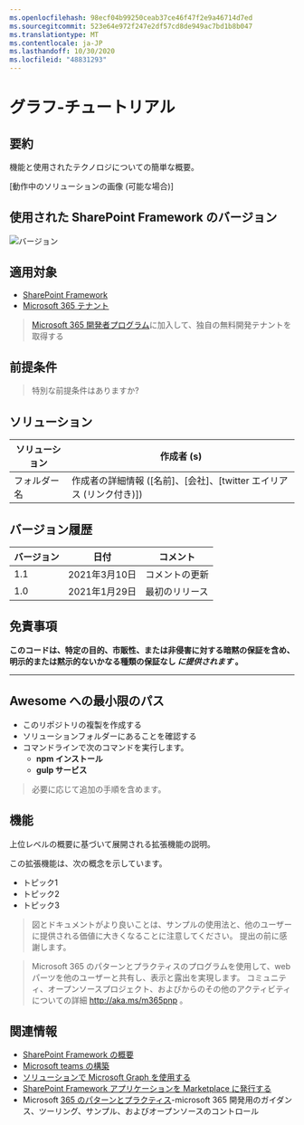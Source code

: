 ```yaml
---
ms.openlocfilehash: 98ecf04b99250ceab37ce46f47f2e9a46714d7ed
ms.sourcegitcommit: 523e64e972f247e2df57cd8de949ac7bd1b8b047
ms.translationtype: MT
ms.contentlocale: ja-JP
ms.lasthandoff: 10/30/2020
ms.locfileid: "48831293"
---
```

# <a name="graph-tutorial"></a>グラフ-チュートリアル

## <a name="summary"></a>要約

機能と使用されたテクノロジについての簡単な概要。

[動作中のソリューションの画像 (可能な場合)]

## <a name="used-sharepoint-framework-version"></a>使用された SharePoint Framework のバージョン

![バージョン](https://img.shields.io/badge/version-1.11-green.svg)

## <a name="applies-to"></a>適用対象

- [SharePoint Framework](https://aka.ms/spfx)
- [Microsoft 365 テナント](https://docs.microsoft.com/en-us/sharepoint/dev/spfx/set-up-your-developer-tenant)

> [Microsoft 365 開発者プログラム](http://aka.ms/o365devprogram)に加入して、独自の無料開発テナントを取得する

## <a name="prerequisites"></a>前提条件

> 特別な前提条件はありますか?

## <a name="solution"></a>ソリューション

ソリューション|作成者 (s)
--------|---------
フォルダー名 | 作成者の詳細情報 ([名前]、[会社]、[twitter エイリアス (リンク付き)])

## <a name="version-history"></a>バージョン履歴

バージョン|日付|コメント
-------|----|--------
1.1|2021年3月10日|コメントの更新
1.0|2021年1月29日|最初のリリース

## <a name="disclaimer"></a>免責事項

**このコードは、特定の目的、市販性、または非侵害に対する暗黙の保証を含め、明示的または黙示的ないかなる種類の保証なし *に提供されます* 。**

---

## <a name="minimal-path-to-awesome"></a>Awesome への最小限のパス

- このリポジトリの複製を作成する
- ソリューションフォルダーにあることを確認する
- コマンドラインで次のコマンドを実行します。
  - **npm インストール**
  - **gulp サービス**

> 必要に応じて追加の手順を含めます。

## <a name="features"></a>機能

上位レベルの概要に基づいて展開される拡張機能の説明。

この拡張機能は、次の概念を示しています。

- トピック1
- トピック2
- トピック3

> 図とドキュメントがより良いことは、サンプルの使用法と、他のユーザーに提供される価値に大きくなることに注意してください。 提出の前に感謝します。

> Microsoft 365 のパターンとプラクティスのプログラムを使用して、web パーツを他のユーザーと共有し、表示と露出を実現します。 コミュニティ、オープンソースプロジェクト、およびからのその他のアクティビティについての詳細 http://aka.ms/m365pnp 。

## <a name="references"></a>関連情報

- [SharePoint Framework の概要](https://docs.microsoft.com/en-us/sharepoint/dev/spfx/set-up-your-developer-tenant)
- [Microsoft teams の構築](https://docs.microsoft.com/en-us/sharepoint/dev/spfx/build-for-teams-overview)
- [ソリューションで Microsoft Graph を使用する](https://docs.microsoft.com/en-us/sharepoint/dev/spfx/web-parts/get-started/using-microsoft-graph-apis)
- [SharePoint Framework アプリケーションを Marketplace に発行する](https://docs.microsoft.com/en-us/sharepoint/dev/spfx/publish-to-marketplace-overview)
- Microsoft [365 のパターンとプラクティス](https://aka.ms/m365pnp)-microsoft 365 開発用のガイダンス、ツーリング、サンプル、およびオープンソースのコントロール
